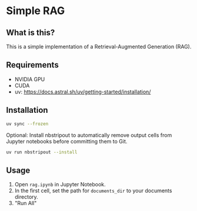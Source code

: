 # Simple RAG

## What is this?

This is a simple implementation of a Retrieval-Augmented Generation (RAG).

## Requirements

* NVIDIA GPU
* CUDA
* uv: https://docs.astral.sh/uv/getting-started/installation/

## Installation

```bash
uv sync --frozen
```

Optional: Install nbstripout to automatically remove output cells from Jupyter notebooks before committing them to Git.

```bash
uv run nbstripout --install
```

## Usage

1. Open `rag.ipynb` in Jupyter Notebook.
2. In the first cell, set the path for `documents_dir` to your documents directory.
3. "Run All"